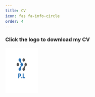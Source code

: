 ```yaml
---
title: CV
icon: fas fa-info-circle
order: 4
---
```


### Click the logo to download my CV
<html>
  <a href="/assets/img/GoogleApplication_CV.pdf" download>
    <img src="/assets/img/site-logo-dark.png" alt="PierreLague" width="104" height="142">
  </a>
</html>

